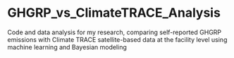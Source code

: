 # GHGRP_vs_ClimateTRACE_Analysis
Code and data analysis for my research, comparing self-reported GHGRP emissions with Climate TRACE satellite-based data at the facility level using machine learning and Bayesian modeling
